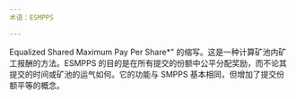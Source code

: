 ```yaml
---
术语：ESMPPS

---
```

Equalized Shared Maximum Pay Per Share*" 的缩写。这是一种计算矿池内矿工报酬的方法。ESMPPS 的目的是在所有提交的份额中公平分配奖励，而不论其提交的时间或矿池的运气如何。它的功能与 SMPPS 基本相同，但增加了提交份额平等的概念。